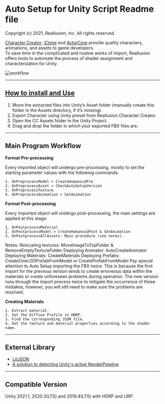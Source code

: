 # Auto Setup for Unity Script Readme file   

Copyright (c) 2021, Reallusion, Inc. All rights reserved.   

<a href="https://www.reallusion.com/character-creator/" target="_blank">Character Creator</a>, <a href="https://www.reallusion.com/iclone/default.html" target="_blank">iClone</a> and <a href="https://actorcore.reallusion.com/" target="_blank">ActorCore</a> provide quality characters, animations, and assets to game developers.  
To save time in the complicated and routine works of import, Reallusion offers tools to automate the process of shader assignment and characterization for Unity.      

![workflow](https://www.reallusion.com/character-creator/includes/images/unity-auto-setup/unity-auto-setup.png "Logo")

-------------------------------------------------
<a href="https://manual.reallusion.com/CC_and_IC_Auto_Setup_Plugin/ENU/CC_and_iC_Auto_Setup/1.0/03_for_Unity/Unity_Importing_Character_FBX_File.htm" target="_blank">How to install and Use</a>
-------------------------------------------------
1. Move the extracted files into Unity’s Asset folder (manually create this folder in the Assets directory, if it’s missing).
2. Export Character using Unity preset from Reallusion Character Creator.
3. Open the CC Assets folder in the Unity Project.
4. Drag and drop the folder in which your exported FBX files are.

----------------------
**Main Program Workflow**
----------------------
**Format Pre-processing**

Every imported object will undergo pre-processing, mostly to set the starting parameter values with the following commands:

    1. OnPreprocessModel > CreateHumanoidPre
    2. OnPreprocessAsset > CheckAutoSetupVersion
    3. OnPreprocessTexture
    4. OnPreprocessAnimation > SetAnimation

**Format Post-processing**

Every imported object will undergo post-processing, the main settings are applied at this stage:

    1. OnPostprocessMaterial
    2. OnPostprocessModel > CreateHumanoidPost & SetAnimation
    3. OnPostprocessAllAssets: Main procedure (see notes).

Notes:
Relocating textures: MoveImageToTopFolder & RemoveEmptyTextureFolder
Deploying Animator: AutoCreateAnimator
Deploying Materials: CreateMaterials
Deploying Prefabs: CreateOneLODPrefabFromModel or CreatePrefabFromModel
Pay special attention to Auto Setup importing the FBX twice. This is because the first import for the previous version tends to create erroneous data within the materials or create unforeseen problems during operation. The new version runs through the import process twice to mitigate the occurrence of these mistakes, however, you will still need to make sure the problems are resolved.

**Creating Materials**

    1. Extract material.
    2. Set the Diffuse Profile in HDRP.
    3. Find the corresponding JSON file.
    4. Set the texture and material properties according to the shader name.

----------------------
**External Library**
----------------------
- <a href="https://github.com/LitJSON/litjson" target="_blank">LitJSON</a>        
- <a href="https://gitlab.com/-/snippets/2026367" target="_blank">A solution to detecting Unity's active RenderPipeline</a>

----------------------
**Compatible Version**
----------------------
Unity 2021.1, 2020.3(LTS) and 2019.4(LTS) with HDRP and URP.
